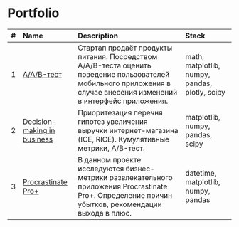 # Portfolio
| # | Name | Description | Stack |
| :- | :- | :- | :- |
| 1 | [A/A/B-тест](https://github.com/MaksimEfimovR/Portfolio/blob/main/AAB-test/AAB-test.ipynb) | Стартап продаёт продукты питания. Посредством  A/A/B-теста оценить поведение пользователей мобильного приложения в случае внесения изменений в интерфейс приложения. | math, matplotlib, numpy, pandas, plotly, scipy |
| 2 | [Decision-making in business](https://github.com/MaksimEfimovR/Portfolio/blob/main/decision_making_in_business/decision_making.ipynb) | Приоритезация перечня гипотез увеличения выручки интернет-магазина (ICE, RICE). Кумулятивные метрики, A/B-тест. | matplotlib, numpy, pandas, scipy |
| 3 | [Procrastinate Pro+](https://github.com/MaksimEfimovR/Portfolio/blob/main/procrastinate_pro/procrastinate_pro.ipynb) | В данном проекте исследуются бизнес-метрики развлекательного приложения Procrastinate Pro+. Определение причин убытков, рекомендации выхода в плюс. | datetime, matplotlib, numpy, pandas  |
